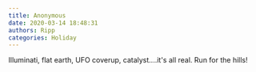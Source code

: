```yaml
---
title: Anonymous
date: 2020-03-14 18:48:31
authors: Ripp
categories: Holiday
---
```


 Illuminati, flat earth, UFO coverup, catalyst....it's all real.  Run for the hills!
